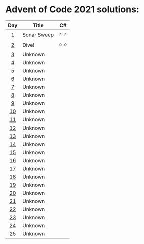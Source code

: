 # Advent of Code 2021 solutions:

| Day                                        | Title       | C#            |
|:------------------------------------------:| ----------- |:-------------:|
|  [1](https://adventofcode.com/2021/day/1)  | Sonar Sweep | :star: :star: |
|  [2](https://adventofcode.com/2021/day/2)  | Dive!       | :star: :star: |
|  [3](https://adventofcode.com/2021/day/3)  | Unknown     |               |
|  [4](https://adventofcode.com/2021/day/4)  | Unknown     |               |
|  [5](https://adventofcode.com/2021/day/5)  | Unknown     |               |
|  [6](https://adventofcode.com/2021/day/6)  | Unknown     |               |
|  [7](https://adventofcode.com/2021/day/7)  | Unknown     |               |
|  [8](https://adventofcode.com/2021/day/8)  | Unknown     |               |
|  [9](https://adventofcode.com/2021/day/9)  | Unknown     |               |
| [10](https://adventofcode.com/2021/day/10) | Unknown     |               |
| [11](https://adventofcode.com/2021/day/11) | Unknown     |               |
| [12](https://adventofcode.com/2021/day/12) | Unknown     |               |
| [13](https://adventofcode.com/2021/day/13) | Unknown     |               |
| [14](https://adventofcode.com/2021/day/14) | Unknown     |               |
| [15](https://adventofcode.com/2021/day/15) | Unknown     |               |
| [16](https://adventofcode.com/2021/day/16) | Unknown     |               |
| [17](https://adventofcode.com/2021/day/17) | Unknown     |               |
| [18](https://adventofcode.com/2021/day/18) | Unknown     |               |
| [19](https://adventofcode.com/2021/day/19) | Unknown     |               |
| [20](https://adventofcode.com/2021/day/20) | Unknown     |               |
| [21](https://adventofcode.com/2021/day/21) | Unknown     |               |
| [22](https://adventofcode.com/2021/day/22) | Unknown     |               |
| [23](https://adventofcode.com/2021/day/23) | Unknown     |               |
| [24](https://adventofcode.com/2021/day/24) | Unknown     |               |
| [25](https://adventofcode.com/2021/day/25) | Unknown     |               |
